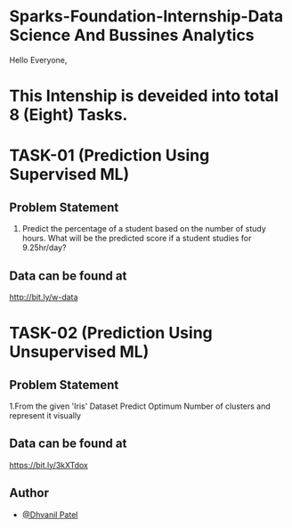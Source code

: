 # Sparks-Foundation-Internship-Data Science And Bussines Analytics
Hello Everyone,

# This Intenship is deveided into total 8 (Eight) Tasks.

# TASK-01 (Prediction Using Supervised ML)
## Problem Statement
1. Predict the percentage of a student based on the number of study hours. What will be the predicted score if a student studies for 9.25hr/day?

## Data can be found at
http://bit.ly/w-data

# TASK-02 (Prediction Using Unsupervised ML)
## Problem Statement
1.From the given 'Iris' Dataset  Predict Optimum Number of clusters and represent it visually

## Data can be found at
https://bit.ly/3kXTdox

## Author
- [@Dhvanil Patel](https://github.com/DhvanilPatel2301)
